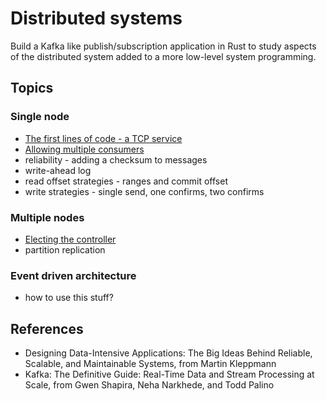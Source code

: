 # Distributed systems

Build a Kafka like publish/subscription application in Rust to study aspects of the distributed system added to a more low-level system programming.

## Topics

### Single node

 - [The first lines of code - a TCP service](initial_tcp_server.md)
 - [Allowing multiple consumers](multiple_consumers.md)
 - reliability - adding a checksum to messages
 - write-ahead log
 - read offset strategies - ranges and commit offset
 - write strategies - single send, one confirms, two confirms

### Multiple nodes

 - [Electing the controller](electing_controller.md)
 - partition replication

### Event driven architecture

 - how to use this stuff?


## References

  - Designing Data-Intensive Applications: The Big Ideas Behind Reliable, Scalable, and Maintainable Systems, from Martin Kleppmann
  - Kafka: The Definitive Guide: Real-Time Data and Stream Processing at Scale, from Gwen Shapira, Neha Narkhede, and Todd Palino
